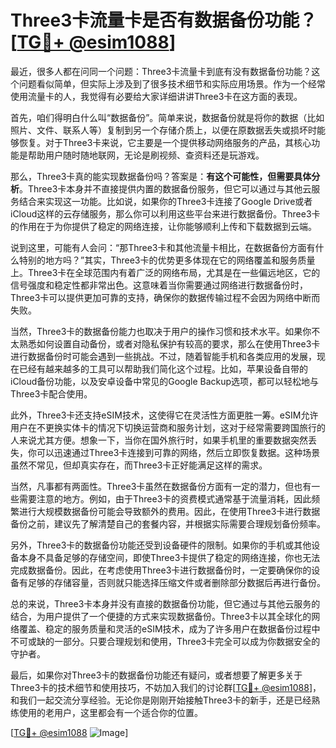 # Three3卡流量卡是否有数据备份功能？[[TG💪+ @esim1088](https://t.me/s/esim1088)]

最近，很多人都在问同一个问题：Three3卡流量卡到底有没有数据备份功能？这个问题看似简单，但实际上涉及到了很多技术细节和实际应用场景。作为一个经常使用流量卡的人，我觉得有必要给大家详细讲讲Three3卡在这方面的表现。

首先，咱们得明白什么叫“数据备份”。简单来说，数据备份就是将你的数据（比如照片、文件、联系人等）复制到另一个存储介质上，以便在原数据丢失或损坏时能够恢复。对于Three3卡来说，它主要是一个提供移动网络服务的产品，其核心功能是帮助用户随时随地联网，无论是刷视频、查资料还是玩游戏。

那么，Three3卡真的能实现数据备份吗？答案是：**有这个可能性，但需要具体分析**。Three3卡本身并不直接提供内置的数据备份服务，但它可以通过与其他云服务结合来实现这一功能。比如说，如果你的Three3卡连接了Google Drive或者iCloud这样的云存储服务，那么你可以利用这些平台来进行数据备份。Three3卡的作用在于为你提供了稳定的网络连接，让你能够顺利上传和下载数据到云端。

说到这里，可能有人会问：“那Three3卡和其他流量卡相比，在数据备份方面有什么特别的地方吗？”其实，Three3卡的优势更多体现在它的网络覆盖和服务质量上。Three3卡在全球范围内有着广泛的网络布局，尤其是在一些偏远地区，它的信号强度和稳定性都非常出色。这意味着当你需要通过网络进行数据备份时，Three3卡可以提供更加可靠的支持，确保你的数据传输过程不会因为网络中断而失败。

当然，Three3卡的数据备份能力也取决于用户的操作习惯和技术水平。如果你不太熟悉如何设置自动备份，或者对隐私保护有较高的要求，那么在使用Three3卡进行数据备份时可能会遇到一些挑战。不过，随着智能手机和各类应用的发展，现在已经有越来越多的工具可以帮助我们简化这个过程。比如，苹果设备自带的iCloud备份功能，以及安卓设备中常见的Google Backup选项，都可以轻松地与Three3卡配合使用。

此外，Three3卡还支持eSIM技术，这使得它在灵活性方面更胜一筹。eSIM允许用户在不更换实体卡的情况下切换运营商和服务计划，这对于经常需要跨国旅行的人来说尤其方便。想象一下，当你在国外旅行时，如果手机里的重要数据突然丢失，你可以迅速通过Three3卡连接到可靠的网络，然后立即恢复数据。这种场景虽然不常见，但却真实存在，而Three3卡正好能满足这样的需求。

当然，凡事都有两面性。Three3卡虽然在数据备份方面有一定的潜力，但也有一些需要注意的地方。例如，由于Three3卡的资费模式通常基于流量消耗，因此频繁进行大规模数据备份可能会导致额外的费用。因此，在使用Three3卡进行数据备份之前，建议先了解清楚自己的套餐内容，并根据实际需要合理规划备份频率。

另外，Three3卡的数据备份功能还受到设备硬件的限制。如果你的手机或其他设备本身不具备足够的存储空间，即使Three3卡提供了稳定的网络连接，你也无法完成数据备份。因此，在考虑使用Three3卡进行数据备份时，一定要确保你的设备有足够的存储容量，否则就只能选择压缩文件或者删除部分数据后再进行备份。

总的来说，Three3卡本身并没有直接的数据备份功能，但它通过与其他云服务的结合，为用户提供了一个便捷的方式来实现数据备份。Three3卡以其全球化的网络覆盖、稳定的服务质量和灵活的eSIM技术，成为了许多用户在数据备份过程中不可或缺的一部分。只要合理规划和使用，Three3卡完全可以成为你数据安全的守护者。

最后，如果你对Three3卡的数据备份功能还有疑问，或者想要了解更多关于Three3卡的技术细节和使用技巧，不妨加入我们的讨论群[[TG💪+ @esim1088](https://t.me/s/esim1088)]，和我们一起交流分享经验。无论你是刚刚开始接触Three3卡的新手，还是已经熟练使用的老用户，这里都会有一个适合你的位置。

[[TG💪+ @esim1088](https://t.me/s/esim1088) ![Image](https://i.postimg.cc/4NQfJmqS/Snipaste-2025-05-13-00-14-12.png)]